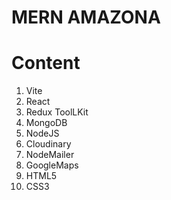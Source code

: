 # MERN AMAZONA

# Content

1. Vite
2. React
3. Redux ToolLKit
4. MongoDB
5. NodeJS
6. Cloudinary
7. NodeMailer
8. GoogleMaps
9. HTML5
10. CSS3
